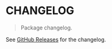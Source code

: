 # CHANGELOG

> Package changelog.

See [GitHub Releases](https://github.com/stdlib-js/array-base-broadcasted-unary4d/releases) for the changelog.